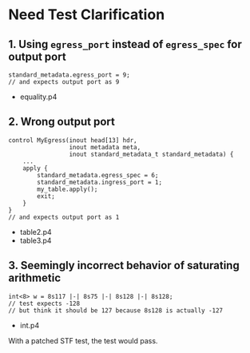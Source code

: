 # Need Test Clarification

## 1. Using `egress_port` instead of `egress_spec` for output port

```p4
standard_metadata.egress_port = 9;
// and expects output port as 9
```

* equality.p4

## 2. Wrong output port

```p4
control MyEgress(inout head[13] hdr,
                 inout metadata meta,
                 inout standard_metadata_t standard_metadata) {
    ...
    apply {
        standard_metadata.egress_spec = 6;
        standard_metadata.ingress_port = 1;
        my_table.apply();
        exit;
    }
}
// and expects output port as 1
```

* table2.p4
* table3.p4

## 3. Seemingly incorrect behavior of saturating arithmetic

```p4
int<8> w = 8s117 |-| 8s75 |-| 8s128 |-| 8s128;
// test expects -128
// but think it should be 127 because 8s128 is actually -127
```

* int.p4

With a patched STF test, the test would pass.
